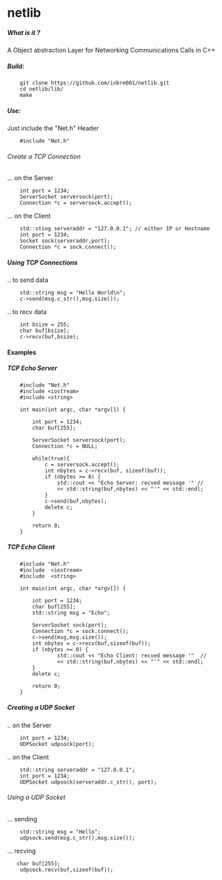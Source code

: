 # netlib
##### What is it ?

A Object abstraction Layer for Networking Communications Calls in C++
##### Build:
<pre><code>    git clone https://github.com/inbre001/netlib.git
    cd netlib/lib/
    make
</code></pre>
##### Use: 
Just include the "Net.h" Header
<pre><code>    #include "Net.h"
</code></pre>
###### Create a TCP Connection 
 ... on the Server
<pre><code>    int port = 1234;
    ServerSocket serversock(port);    
    Connection *c = serversock.accept();    
</pre></code>
 ... on the Client
<pre><code>    std::sting serveraddr = "127.0.0.1"; // either IP or Hostname
    int port = 1234; 
    Socket sock(serveraddr,port);
    Connection *c = sock.connect();
</pre></code>
##### Using TCP Connections
.. to send data
<pre><code>    std::string msg = "Hello World\n";
    c->send(msg.c_str(),msg.size());
</pre></code>
.. to recv data
<pre><code>    int bsize = 255;
    char buf[bsize];
    c->recv(buf,bsize);
</pre></code>
#### Examples
##### TCP Echo Server
<pre><code>    #include "Net.h"
    #include &lt;iostream&gt;
    #include &lt;string&gt;

    int main(int argc, char *argv[]) {
    
        int port = 1234;
        char buf[255];

        ServerSocket serversock(port);
        Connection *c = NULL;
    
        while(true){
            c = serversock.accept();
            int nbytes = c->recv(buf, sizeof(buf));
            if (nbytes >= 0) {
                std::cout << "Echo Server: recved message '" //
                << std::string(buf,nbytes) << "'" << std::endl;
            }
            c->send(buf,nbytes);
            delete c;
        }

        return 0;
    }
</pre></code>
##### TCP Echo Client
<pre><code>    #include "Net.h"
    #include  &lt;iostream&gt;
    #include  &lt;string&gt;

    int main(int argc, char *argv[]) {
    
        int port = 1234;
        char buf[255];
        std::string msg = "Echo";

        ServerSocket sock(port);
        Connection *c = sock.connect();
        c->send(msg,msg.size());
        int nbytes = c->recv(buf,sizeof(buf));
        if (nbytes >= 0) {
                std::cout << "Echo Client: recved message '"  //
                << std::string(buf,nbytes) << "'" << std::endl;
        }
        delete c;

        return 0;
    }
</pre></code>
 
##### Creating a UDP Socket 
.. on the Server
<pre><code>    int port = 1234;
    UDPSocket udpsock(port);
</pre></code>
.. on the Client
<pre><code>    std::string serveraddr = "127.0.0.1";
    int port = 1234;
    UDPSocket udpsock(serveraddr.c_str(), port);
</pre></code>

###### Using a UDP Socket 
... sending
<pre><code>    std::string msg = "Hello";
    udpsock.send(msg.c_str(),msg.size());
</pre></code>
... recving
<pre><code>   char buf[255];
    udpsock.recv(buf,sizeof(buf));
</pre></code>

#####


